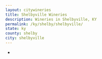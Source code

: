 ```yaml
---
layout: citywineries
title: Shelbyville Wineries
description: Wineries in Shelbyville, KY
permalink: /ky/shelby/shelbyville/
state: ky
county: shelby
city: shelbyville
---
```

-
